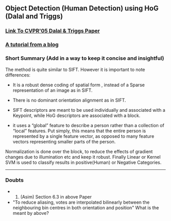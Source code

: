 
## Object Detection (Human Detection) using HoG (Dalal and Triggs)

### [Link To CVPR'05 Dalal & Triggs Paper](http://lear.inrialpes.fr/people/triggs/pubs/Dalal-cvpr05.pdf)

### [A tutorial from a blog](http://mccormickml.com/2013/05/09/hog-person-detector-tutorial/)

### Short Summary (Add in a way to keep it concise and insightful)

The method is quite similar to SIFT. However it is important to note differences:

- It is a robust dense coding of spatial form , instead of a Sparse representation of an image as in SIFT.
- There is no dominant orientation alignment as in SIFT.
- SIFT descriptors are meant to be used individually and associated with a Keypoint, while HoG descriptors are associated with a block.

- it uses a “global” feature to describe a person rather than a collection of “local” features. Put simply, this means that the entire person is represented by a single feature vector, as opposed to many feature vectors representing smaller parts of the person. 

Normalization is done over the block, to reduce the effects of gradient changes due to illumination etc and keep it robust. Finally Linear or Kernel SVM is used to classify results in positive(Human) or Negative Categories.

---

### Doubts

- 1. (Asim) Section 6.3 in above Paper 
- "To reduce aliasing, votes are interpolated bilinearly between the neighbouring bin centres in both orientation and position" What is the meant by above?


